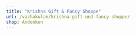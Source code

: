 ```yaml
---
title: "Krishna Gift & Fancy Shoppe"
url: /vazhakulam/krishna-gift-und-fancy-shoppe/
shop: Andenken
---
```

